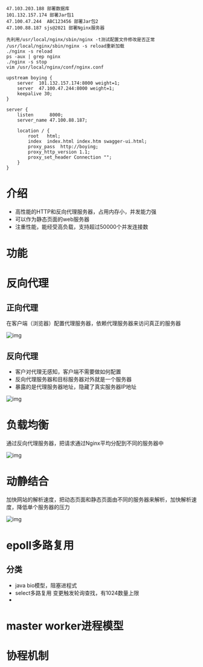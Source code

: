```
47.103.203.188 部署数据库
101.132.157.174 部署Jar包1
47.100.47.244  ABC123456 部署Jar包2
47.100.88.187 sjs@2021 部署Nginx服务器 
```



```
先利用/usr/local/nginx/sbin/nginx -t测试配置文件修改是否正常
/usr/local/nginx/sbin/nginx -s reload重新加载
./nginx -s reload
ps -aux | grep nginx
./nginx -s stop
vim /usr/local/nginx/conf/nginx.conf

```



```
upstream boying {
    server  101.132.157.174:8000 weight=1;
    server  47.100.47.244:8000 weight=1;
    keepalive 30;
}

server {
    listen      8000;
    server_name 47.100.88.187;

    location / {
        root   html;
        index  index.html index.htm swagger-ui.html;
        proxy_pass  http://boying;
        proxy_http_version 1.1;
        proxy_set_header Connection "";
    }
}
```



# 介绍

+ 高性能的HTTP和反向代理服务器，占用内存小，并发能力强
+ 可以作为静态页面的web服务器
+ 注重性能，能经受高负载，支持超过50000个并发连接数



# 功能

# 反向代理

## 正向代理

在客户端（浏览器）配置代理服务器，依赖代理服务器来访问真正的服务器

![img](https://tongji2021.oss-cn-shanghai.aliyuncs.com/img/_CopyPix_1612261754_4.png)

## 反向代理

+ 客户对代理无感知，客户端不需要做如何配置
+ 反向代理服务器和目标服务器对外就是一个服务器
+ 暴露的是代理服务器地址，隐藏了真实服务器IP地址

![img](https://tongji2021.oss-cn-shanghai.aliyuncs.com/img/_CopyPix_1612262060_5.png)

# 负载均衡

通过反向代理服务器，把请求通过Nginx平均分配到不同的服务器中

![img](https://tongji2021.oss-cn-shanghai.aliyuncs.com/img/_CopyPix_1612262371_6.png)

# 动静结合

加快网站的解析速度，把动态页面和静态页面由不同的服务器来解析，加快解析速度，降低单个服务器的压力

![img](https://tongji2021.oss-cn-shanghai.aliyuncs.com/img/_CopyPix_1612262513_7.png)

# epoll多路复用

## 分类

+ java bio模型，阻塞进程式
+ select多路复用 变更触发轮询查找，有1024数量上限
+ 

# master worker进程模型

# 协程机制